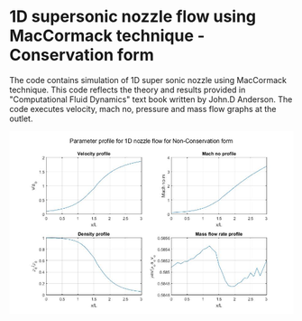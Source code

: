 # 1D supersonic nozzle flow using MacCormack technique - Conservation form

The code contains simulation of 1D super sonic nozzle using MacCormack technique.
This code reflects the theory and results provided in "Computational Fluid Dynamics" text book written by John.D Anderson. 
The code executes velocity, mach no, pressure and mass flow graphs at the outlet.


![](Images/conservation_0.5c_31nx.jpg)   
